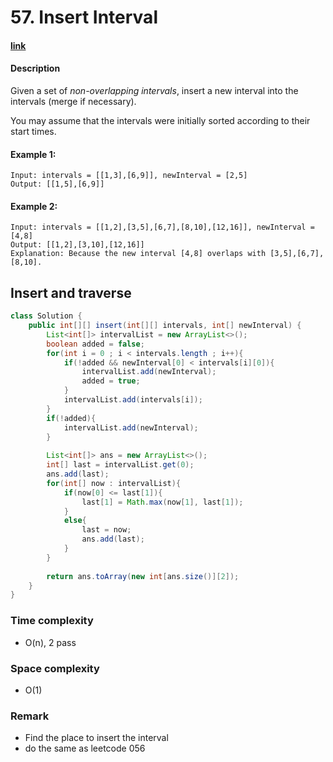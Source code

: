 # 57. Insert Interval

#### [link](https://leetcode.com/problems/insert-interval/)

#### Description
Given a set of *non-overlapping intervals*, insert a new interval into the intervals (merge if necessary).

You may assume that the intervals were initially sorted according to their start times.

#### Example 1:
```
Input: intervals = [[1,3],[6,9]], newInterval = [2,5]
Output: [[1,5],[6,9]]
```
#### Example 2:
```
Input: intervals = [[1,2],[3,5],[6,7],[8,10],[12,16]], newInterval = [4,8]
Output: [[1,2],[3,10],[12,16]]
Explanation: Because the new interval [4,8] overlaps with [3,5],[6,7],[8,10].
```

## Insert and traverse
```java
class Solution {
    public int[][] insert(int[][] intervals, int[] newInterval) {
        List<int[]> intervalList = new ArrayList<>();
        boolean added = false;
        for(int i = 0 ; i < intervals.length ; i++){
            if(!added && newInterval[0] < intervals[i][0]){
                intervalList.add(newInterval);
                added = true;
            }
            intervalList.add(intervals[i]);
        }
        if(!added){
            intervalList.add(newInterval);
        }
        
        List<int[]> ans = new ArrayList<>();
        int[] last = intervalList.get(0);
        ans.add(last);
        for(int[] now : intervalList){
            if(now[0] <= last[1]){
                last[1] = Math.max(now[1], last[1]);
            }
            else{
                last = now;
                ans.add(last);
            }
        }
        
        return ans.toArray(new int[ans.size()][2]);
    }
}
```
### Time complexity
* O(n), 2 pass
### Space complexity
* O(1)
### Remark
* Find the place to insert the interval
* do the same as leetcode 056